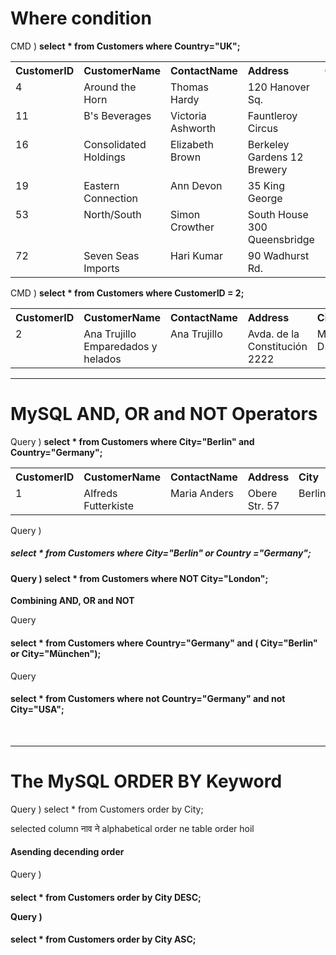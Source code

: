 # Where condition

CMD ) <b>select * from Customers where Country="UK";</b>
    
<table class="w3-table-all notranslate"><tbody><tr><th align="left">CustomerID</th><th align="left">CustomerName</th><th align="left">ContactName</th><th align="left">Address</th><th align="left">City</th><th align="left">PostalCode</th><th align="left">Country</th></tr><tr><td valign="top">4</td><td valign="top">Around the Horn</td><td valign="top">Thomas Hardy</td><td valign="top">120 Hanover Sq.</td><td valign="top">London</td><td valign="top">WA1 1DP</td><td valign="top">UK</td></tr><tr><td valign="top">11</td><td valign="top">B's Beverages</td><td valign="top">Victoria Ashworth</td><td valign="top">Fauntleroy Circus</td><td valign="top">London</td><td valign="top">EC2 5NT</td><td valign="top">UK</td></tr><tr><td valign="top">16</td><td valign="top">Consolidated Holdings</td><td valign="top">Elizabeth Brown</td><td valign="top">Berkeley Gardens 12 Brewery </td><td valign="top">London</td><td valign="top">WX1 6LT</td><td valign="top">UK</td></tr><tr><td valign="top">19</td><td valign="top">Eastern Connection</td><td valign="top">Ann Devon</td><td valign="top">35 King George</td><td valign="top">London</td><td valign="top">WX3 6FW</td><td valign="top">UK</td></tr><tr><td valign="top">53</td><td valign="top">North/South</td><td valign="top">Simon Crowther</td><td valign="top">South House 300 Queensbridge</td><td valign="top">London</td><td valign="top">SW7 1RZ</td><td valign="top">UK</td></tr><tr><td valign="top">72</td><td valign="top">Seven Seas Imports</td><td valign="top">Hari Kumar</td><td valign="top">90 Wadhurst Rd.</td><td valign="top">London</td><td valign="top">OX15 4NB</td><td valign="top">UK</td></tr></tbody></table>

CMD ) <b>select * from Customers where CustomerID = 2;</b>

<table class="w3-table-all notranslate"><tbody><tr><th align="left">CustomerID</th><th align="left">CustomerName</th><th align="left">ContactName</th><th align="left">Address</th><th align="left">City</th><th align="left">PostalCode</th><th align="left">Country</th></tr><tr><td valign="top">2</td><td valign="top">Ana Trujillo Emparedados y helados</td><td valign="top">Ana Trujillo</td><td valign="top">Avda. de la Constitución 2222</td><td valign="top">México D.F.</td><td valign="top">05021</td><td valign="top">Mexico</td></tr></tbody></table>
<hr>

# MySQL AND, OR and NOT Operators

Query ) <b>select * from Customers where City="Berlin" and Country="Germany";</b>

<table class="w3-table-all notranslate"><tbody><tr><th align="left">CustomerID</th><th align="left">CustomerName</th><th align="left">ContactName</th><th align="left">Address</th><th align="left">City</th><th align="left">PostalCode</th><th align="left">Country</th></tr><tr><td valign="top">1</td><td valign="top">Alfreds Futterkiste</td><td valign="top">Maria Anders</td><td valign="top">Obere Str. 57</td><td valign="top">Berlin</td><td valign="top">12209</td><td valign="top">Germany</td></tr></tbody></table>

Query ) <h5>select * from Customers where City="Berlin" or Country ="Germany";</h5>


<h4>Query ) select * from Customers where NOT City="London";</h4>

<b>Combining AND, OR and NOT</b>

Query <h4>select * from Customers where Country="Germany" and ( City="Berlin" or City="München");</h4>

Query <h4>select * from Customers where not Country="Germany" and not City="USA";</h4>

<br>
<hr>

# The MySQL ORDER BY Keyword

Query ) select * from Customers order by City;

selected column नाव ने  alphabetical order ne table order hoil

<h4> Asending decending order</h4>

Query ) <h4>select * from Customers order by City DESC;

Query ) <h4>select * from Customers order by City ASC;
